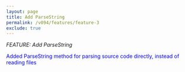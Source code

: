 ```yaml
---
layout: page
title: Add ParseString
permalink: /v094/features/feature-3
exclude: true
---
```

_FEATURE: Add ParseString_

<span style="color:blue">Added ParseString method for parsing source code directly, instead of reading files</span>
